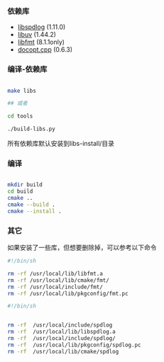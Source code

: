 
### 依赖库

- [libspdlog](https://github.com/gabime/spdlog.git)  (1.11.0)
- [libuv](https://github.com/libuv/libuv.git) (1.44.2)  
- [libfmt](https://github.com/fmtlib/fmt.git) (8.1.1only)
- [docopt.cpp](https://github.com/docopt/docopt.cpp.git) (0.6.3)

### 编译-依赖库

```sh

make libs

## 或者

cd tools

./build-libs.py 

```

所有依赖库默认安装到libs-install/<arch>目录

### 编译

```sh

mkdir build
cd build 
cmake ..
cmake --build .
cmake --install .

```

### 其它

如果安装了一些库，但想要删除掉，可以参考以下命令

```sh
#!/bin/sh

rm -rf /usr/local/lib/libfmt.a
rm -rf /usr/local/lib/cmake/fmt/
rm -rf /usr/local/include/fmt/
rm -rf /usr/local/lib/pkgconfig/fmt.pc

```

```sh
#!/bin/sh


rm -rf  /usr/local/include/spdlog
rm -rf  /usr/local/lib/libspdlog.a
rm -rf  /usr/local/include/spdlog/
rm -rf  /usr/local/lib/pkgconfig/spdlog.pc
rm -rf  /usr/local/lib/cmake/spdlog

```